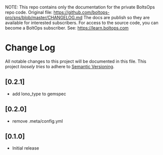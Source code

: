 <!-- note marker start -->
NOTE: This repo contains only the documentation for the private BoltsOps repo code.
Original file: https://github.com/boltops-pro/sns/blob/master/CHANGELOG.md
The docs are publish so they are available for interested subscribers.
For access to the source code, you can become a BoltOps subscriber.
See: https://learn.boltops.com

<!-- note marker end -->

# Change Log

All notable changes to this project will be documented in this file.
This project *loosely tries* to adhere to [Semantic Versioning](http://semver.org/).

## [0.2.1]
- add lono_type to gemspec

## [0.2.0]
- remove .meta/config.yml

## [0.1.0]
- Initial release
